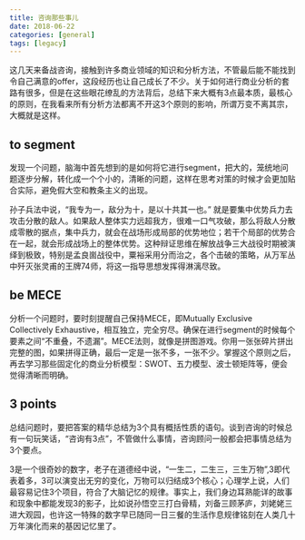 ```yaml
---
title: 咨询那些事儿
date: 2018-06-22
categories: [general]
tags: [legacy]
---
```


这几天来备战咨询，接触到许多商业领域的知识和分析方法，不管最后能不能找到令自己满意的offer，这段经历也让自己成长了不少。关于如何进行商业分析的套路有很多，但是在这些眼花缭乱的方法背后，总结下来大概有3点最本质，最核心的原则，在我看来所有分析方法都离不开这3个原则的影响，所谓万变不离其宗，大概就是这样。

## to segment

发现一个问题，脑海中首先想到的是如何将它进行segment，把大的，笼统地问题逐步分解，转化成一个个小的，清晰的问题，这样在思考对策的时候才会更加贴合实际，避免假大空和教条主义的出现。

孙子兵法中说，“我专为一，敌分为十，是以十共其一也。” 就是要集中优势兵力去攻击分散的敌人。如果敌人整体实力远超我方，很难一口气攻破，那么将敌人分散成零散的据点，集中兵力，就会在战场形成局部的优势地位；若干个局部的优势合在一起，就会形成战场上的整体优势。这种辩证思维在解放战争三大战役时期被演绎到极致，特别是孟良崮战役中，粟裕采用分而治之，各个击破的策略，从万军丛中歼灭张灵甫的王牌74师，将这一指导思想发挥得淋漓尽致。

## be MECE

分析一个问题时，要时刻提醒自己保持MECE，即Mutually Exclusive Collectively Exhaustive，相互独立，完全穷尽。确保在进行segment的时候每个要素之间“不重叠，不遗漏”。MECE法则，就像是拼图游戏。你用一张张碎片拼出完整的图，如果拼得正确，最后一定是一张不多，一张不少。掌握这个原则之后，再去学习那些固定化的商业分析模型：SWOT、五力模型、波士顿矩阵等，便会觉得清晰而明确。

## 3 points

总结问题时，要把答案的精华总结为3个具有概括性质的语句。谈到咨询的时候总有一句玩笑话，“咨询有3点”，不管做什么事情，咨询顾问一般都会把事情总结为3个要点。

3是一个很奇妙的数字，老子在道德经中说，“一生二，二生三，三生万物”,3即代表着多，3可以演变出无穷的变化，万物可以归结成3个核心；心理学上说，人们最容易记住3个项目，符合了大脑记忆的规律。事实上，我们身边耳熟能详的故事和现象中都能发现3的影子，比如说孙悟空三打白骨精，刘备三顾茅庐，刘姥姥三进大观园，也许这一特殊的数字早已随同一日三餐的生活作息规律铭刻在人类几十万年演化而来的基因记忆里了。